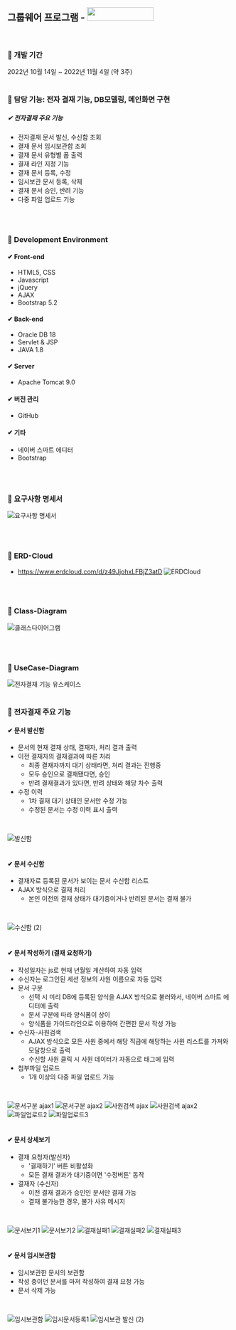 ##  그룹웨어 프로그램 - <img src="https://user-images.githubusercontent.com/58289304/209109327-076b6ece-0b74-4162-8b60-c10c81bea1d1.png" width="150" height="30"/>
<br>

### 📌 개발 기간
2022년 10월 14일 ~ 2022년 11월 4일 (약 3주)
<br>
<br>

### 📌 담당 기능: 전자 결재 기능, DB모델링, 메인화면 구현
##### ✔ 전자결재 주요 기능
- 전자결재 문서 발신, 수신함 조회
- 결재 문서 임시보관함 조회
- 결재 문서 유형별 폼 출력
- 결재 라인 지정 기능
- 결재 문서 등록, 수정
- 임시보관 문서 등록, 삭제
- 결재 문서 승인, 반려 기능
- 다중 파일 업로드 기능    
<br>
<br>

### 📌 Development Environment
#### ✔ Front-end 
- HTML5, CSS
- Javascript
- jQuery
- AJAX
- Bootstrap 5.2
#### ✔ Back-end
- Oracle DB 18
- Servlet & JSP
- JAVA 1.8
#### ✔ Server
- Apache Tomcat 9.0
#### ✔ 버전 관리
- GitHub    
#### ✔ 기타
- 네이버 스마트 에디터
- Bootstrap
   
<br>
<br>

### 📌 요구사항 명세서
![요구사항 명세서](https://user-images.githubusercontent.com/58289304/200155627-c58a1b1f-fa0e-461b-9743-91ebf77921ab.PNG)   
   
<br>
<br>
   

### 📌 ERD-Cloud
- https://www.erdcloud.com/d/z49JjohxLFBjZ3atD
![ERDCloud](https://user-images.githubusercontent.com/58289304/200156966-c8e74bf4-0522-418a-96ce-8ebaa4c08fd6.png)  

<br>
<br>
    
### 📌 Class-Diagram
![클래스다이어그램](https://user-images.githubusercontent.com/58289304/200156599-afd643e8-5aa5-4159-831e-d16a21ed39e9.png)     
   
   
<br>
<br>

### 📌 UseCase-Diagram
![전자결재 기능 유스케이스](https://user-images.githubusercontent.com/58289304/200157058-b1b8ff4d-e16a-4351-80bb-5723d61281e6.png)
<br>
<br>

### 📌 전자결재 주요 기능
#### ✔ 문서 발신함
- 문서의 현재 결재 상태, 결재자, 처리 결과 출력
- 이전 결재자의 결재결과에 따른 처리
   -  최종 결재자까지 대기 상태라면, 처리 결과는 진행중
   -  모두 승인으로 결재됐다면, 승인
   -  반려 결재결과가 있다면, 반려 상태와 해당 차수 출력
- 수정 이력
   - 1차 결재 대기 상태인 문서만 수정 가능
   - 수정된 문서는 수정 이력 표시 출력 
<br>

![발신함](https://user-images.githubusercontent.com/58289304/209079290-68c49f7d-e7ac-4368-95e0-e8cd9c9e241a.png)
<br>
<br>

#### ✔ 문서 수신함
- 결재자로 등록된 문서가 보이는 문서 수신함 리스트
- AJAX 방식으로 결재 처리
   - 본인 이전의 결재 상태가 대기중이거나 반려된 문서는 결재 불가
<br>

![수신함 (2)](https://user-images.githubusercontent.com/58289304/209079352-24136dff-a435-4f1c-8e39-46d90647f59d.png)
<br>
<br>

#### ✔ 문서 작성하기 (결재 요청하기)
- 작성일자는 js로 현재 년월일 계산하여 자동 입력
- 수신자는 로그인된 세션 정보의 사원 이름으로 자동 입력
- 문서 구분
   - 선택 시 미리 DB에 등록된 양식을 AJAX 방식으로 불러와서, 네이버 스마트 에디터에 출력
   - 문서 구분에 따라 양식폼이 상이 
   - 양식폼을 가이드라인으로 이용하여 간편한 문서 작성 가능 
- 수신자-사원검색
   - AJAX 방식으로 모든 사원 중에서 해당 직급에 해당하는 사원 리스트를 가져와 모달창으로 출력
   - 수신할 사원 클릭 시 사원 데이터가 자동으로 태그에 입력
- 첨부파일 업로드
   - 1개 이상의 다중 파일 업로드 가능
<br>

![문서구분 ajax1](https://user-images.githubusercontent.com/58289304/209079990-5265c27b-516b-487c-8ef2-7d64a239423e.png)
![문서구분 ajax2](https://user-images.githubusercontent.com/58289304/209080014-a8cf93ba-7a92-4221-a664-81fe849e2b64.png)
![사원검색 ajax](https://user-images.githubusercontent.com/58289304/209080038-accd1c6f-d6b9-45e3-b3d7-4c0c5060ae44.png)
![사원검색 ajax2](https://user-images.githubusercontent.com/58289304/209083526-0d41e08b-db48-4030-9643-ad73e02bd4d4.png)
![파일업로드2](https://user-images.githubusercontent.com/58289304/209080120-d77bc4a2-ed59-4971-9a71-bf416906b5b3.png)
![파일업로드3](https://user-images.githubusercontent.com/58289304/209080139-bef76e7a-6b9b-4a51-915a-6f4ab303db2a.png)
<br>
<br>

#### ✔ 문서 상세보기
- 결재 요청자(발신자)
   - '결재하기' 버튼 비활성화
   - 모든 결재 결과가 대기중이면 '수정버튼' 동작
- 결재자 (수신자) 
   - 이전 결재 결과가 승인인 문서만 결재 가능
   - 결재 불가능한 경우, 불가 사유 메시지 
<br>

![문서보기1](https://user-images.githubusercontent.com/58289304/209079460-1ea4497f-5033-41fe-b696-5a13661ca77a.png)
![문서보기2](https://user-images.githubusercontent.com/58289304/209079504-d366c82f-a216-4a2d-bd68-37f03af53405.png)
![결재실패1](https://user-images.githubusercontent.com/58289304/209079529-0b90c367-7831-4bde-a973-5a65516abf8e.png)
![결재실패2](https://user-images.githubusercontent.com/58289304/209079555-e46498b5-9ecb-4259-9f54-fcfbd632d32c.png)
![결재실패3](https://user-images.githubusercontent.com/58289304/209079575-17d30a3b-b95e-4753-8df9-296f696c77af.png)
<br>
<br>

#### ✔ 문서 임시보관함
- 임시보관한 문서의 보관함
- 작성 중이던 문서를 마저 작성하여 결재 요청 가능
- 문서 삭제 가능
<br>

![임시보관함](https://user-images.githubusercontent.com/58289304/209079704-37e66490-b54e-4e9f-9115-8fe7aaebada9.PNG)
![임시문서등록1](https://user-images.githubusercontent.com/58289304/209079731-8f389b4e-dbe5-49f9-9055-a820151020a2.PNG)
![임시보관 발신 (2)](https://user-images.githubusercontent.com/58289304/209080291-cd42dd66-4b6e-43c8-8b7f-b6b55865e32f.png)
<br>

